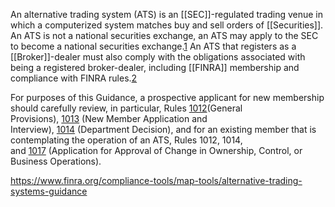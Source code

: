 An alternative trading system (ATS) is an [[SEC]]-regulated trading venue in which a computerized system matches buy and sell orders of [[Securities]]. An ATS is not a national securities exchange, an ATS may apply to the SEC to become a national securities exchange.[1](https://www.finra.org/compliance-tools/map-tools/alternative-trading-systems-guidance#_ftn1) An ATS that registers as a [[Broker]]-dealer must also comply with the obligations associated with being a registered broker-dealer, including [[FINRA]] membership and compliance with FINRA rules.[2](https://www.finra.org/compliance-tools/map-tools/alternative-trading-systems-guidance#_ftn2)

For purposes of this Guidance, a prospective applicant for new membership should carefully review, in particular, Rules [1012](https://www.finra.org/rules-guidance/rulebooks/finra-rules/1012)(General Provisions), [1013](https://www.finra.org/rules-guidance/rulebooks/finra-rules/1013) (New Member Application and Interview), [1014](https://www.finra.org/rules-guidance/rulebooks/finra-rules/1014) (Department Decision), and for an existing member that is contemplating the operation of an ATS, Rules 1012, 1014, and [1017](https://www.finra.org/rules-guidance/rulebooks/finra-rules/1017) (Application for Approval of Change in Ownership, Control, or Business Operations).

https://www.finra.org/compliance-tools/map-tools/alternative-trading-systems-guidance